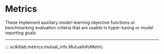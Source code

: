 # Metrics

These implement auxiliary model-learning objective functions or
benchmarking evaluation criteria that are usable in hyper-tuning
or model reporting goals

---
::: scikitlab.metrics.mutual_info.MutualInfoMetric
